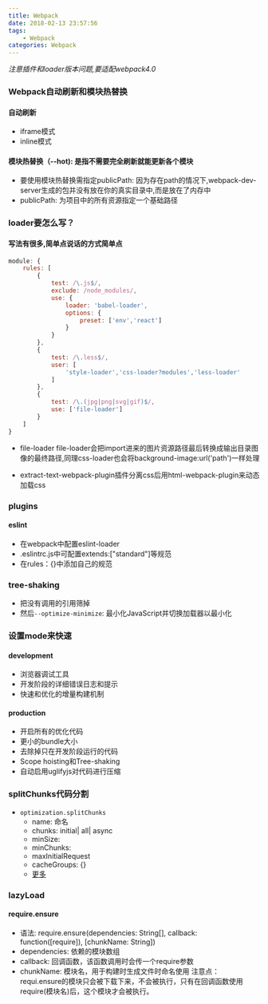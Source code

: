 ```yaml
---
title: Webpack
date: 2018-02-13 23:57:56
tags:
    - Webpack
categories: Webpack
---
```

*注意插件和loader版本问题,要适配webpack4.0*
### Webpack自动刷新和模块热替换
#### 自动刷新
- iframe模式
-  inline模式
#### 模块热替换（--hot): 是指不需要完全刷新就能更新各个模块
- 要使用模块热替换需指定publicPath: 因为存在path的情况下,webpack-dev-server生成的包并没有放在你的真实目录中,而是放在了内存中
- publicPath: 为项目中的所有资源指定一个基础路径
<!--more-->
### loader要怎么写？
#### 写法有很多,简单点说话的方式简单点
```js
module: {
    rules: [
        {
            test: /\.js$/,
            exclude: /node_modules/,
            use: {
                loader: 'babel-loader',
                options: {
                    preset: ['env','react']
                }
            }
        },
        {
            test: /\.less$/,
            user: [
                'style-loader','css-loader?modules','less-loader'
            ]
        },
        {
            test: /\.(jpg|png|svg|gif)$/,
            use: ['file-loader']
        }
    ]
}
```

- file-loader
file-loader会把import进来的图片资源路径最后转换成输出目录图像的最终路径,同理css-loader也会将background-image:url('path')一样处理

- extract-text-webpack-plugin插件分离css后用html-webpack-plugin来动态加载css

### plugins
#### eslint
- 在webpack中配置eslint-loader
- .eslintrc.js中可配置extends:["standard"]等规范
- 在rules：{}中添加自己的规范

### tree-shaking
- 把没有调用的引用筛掉
- 然后`--optimize-minimize`: 最小化JavaScript并切换加载器以最小化

### 设置mode来快速
#### development
- 浏览器调试工具
- 开发阶段的详细错误日志和提示
- 快速和优化的增量构建机制

#### production
- 开启所有的优化代码
- 更小的bundle大小
- 去除掉只在开发阶段运行的代码
- Scope hoisting和Tree-shaking
- 自动启用uglifyjs对代码进行压缩

### splitChunks代码分割
- `optimization.splitChunks`
    - name: 命名
    - chunks: initial| all| async
    - minSize: 
    - minChunks:
    - maxInitialRequest
    - cacheGroups: {}
    - [更多](https://webpack.js.org/plugins/split-chunks-plugin/#optimization-runtimechunk)

### lazyLoad

#### require.ensure
- 语法: require.ensure(dependencies: String[], callback: function([require]), [chunkName: String])
- dependencies: 依赖的模块数组
- callback: 回调函数，该函数调用时会传一个require参数
- chunkName: 模块名，用于构建时生成文件时命名使用
注意点：requi.ensure的模块只会被下载下来，不会被执行，只有在回调函数使用require(模块名)后，这个模块才会被执行。